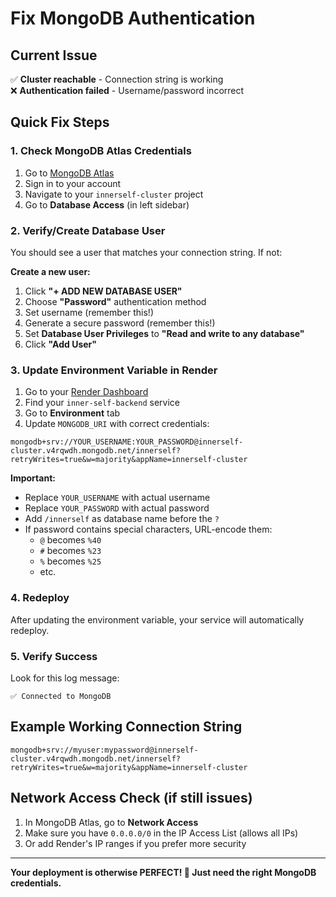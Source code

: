 # Fix MongoDB Authentication

## Current Issue
✅ **Cluster reachable** - Connection string is working  
❌ **Authentication failed** - Username/password incorrect

## Quick Fix Steps

### 1. Check MongoDB Atlas Credentials
1. Go to [MongoDB Atlas](https://cloud.mongodb.com)
2. Sign in to your account
3. Navigate to your `innerself-cluster` project
4. Go to **Database Access** (in left sidebar)

### 2. Verify/Create Database User
You should see a user that matches your connection string. If not:

**Create a new user:**
1. Click **"+ ADD NEW DATABASE USER"**
2. Choose **"Password"** authentication method
3. Set username (remember this!)
4. Generate a secure password (remember this!)
5. Set **Database User Privileges** to **"Read and write to any database"**
6. Click **"Add User"**

### 3. Update Environment Variable in Render
1. Go to your [Render Dashboard](https://dashboard.render.com)
2. Find your `inner-self-backend` service
3. Go to **Environment** tab
4. Update `MONGODB_URI` with correct credentials:

```
mongodb+srv://YOUR_USERNAME:YOUR_PASSWORD@innerself-cluster.v4rqwdh.mongodb.net/innerself?retryWrites=true&w=majority&appName=innerself-cluster
```

**Important:** 
- Replace `YOUR_USERNAME` with actual username
- Replace `YOUR_PASSWORD` with actual password  
- Add `/innerself` as database name before the `?`
- If password contains special characters, URL-encode them:
  - `@` becomes `%40`
  - `#` becomes `%23`
  - `%` becomes `%25`
  - etc.

### 4. Redeploy
After updating the environment variable, your service will automatically redeploy.

### 5. Verify Success
Look for this log message:
```
✅ Connected to MongoDB
```

## Example Working Connection String
```
mongodb+srv://myuser:mypassword@innerself-cluster.v4rqwdh.mongodb.net/innerself?retryWrites=true&w=majority&appName=innerself-cluster
```

## Network Access Check (if still issues)
1. In MongoDB Atlas, go to **Network Access**
2. Make sure you have `0.0.0.0/0` in the IP Access List (allows all IPs)
3. Or add Render's IP ranges if you prefer more security

---
**Your deployment is otherwise PERFECT! 🎉 Just need the right MongoDB credentials.**
